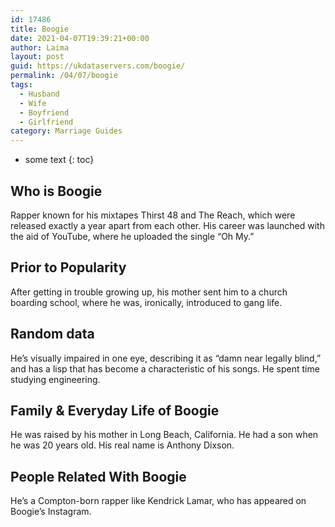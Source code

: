 ```yaml
---
id: 17486
title: Boogie
date: 2021-04-07T19:39:21+00:00
author: Laima
layout: post
guid: https://ukdataservers.com/boogie/
permalink: /04/07/boogie
tags:
  - Husband
  - Wife
  - Boyfriend
  - Girlfriend
category: Marriage Guides
---
```


* some text
{: toc}


## Who is Boogie
                  
                  
                  
Rapper known for his mixtapes Thirst 48 and The Reach, which were released exactly a year apart from each other. His career was launched with the aid of YouTube, where he uploaded the single &#8220;Oh My.&#8221;
                  
              
            
              
            
                
                
                
## Prior to Popularity
                  
                  
                  
After getting in trouble growing up, his mother sent him to a church boarding school, where he was, ironically, introduced to gang life.
                  
              
            
              
            
                
                
                
## Random data
                  
                  
                  
He&#8217;s visually impaired in one eye, describing it as &#8220;damn near legally blind,&#8221; and has a lisp that has become a characteristic of his songs. He spent time studying engineering.
                  
              
            
              
            
                
                
                
## Family & Everyday Life of Boogie
                  
                  
                  
He was raised by his mother in Long Beach, California. He had a son when he was 20 years old. His real name is Anthony Dixson.
                  
              
            
              
            
                
                
                
## People Related With Boogie
                  
                  
                  
He&#8217;s a Compton-born rapper like Kendrick Lamar, who has appeared on Boogie&#8217;s Instagram.
                  
              
            
              
            
                
              
            
              
              
            
            
              
            
          
          
          